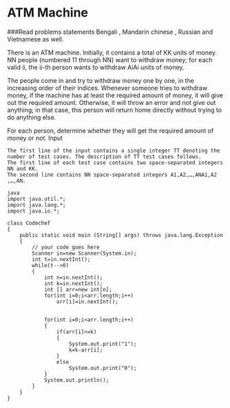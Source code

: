 # ATM Machine

###Read problems statements Bengali , Mandarin chinese , Russian and Vietnamese as well.

There is an ATM machine. Initially, it contains a total of KK units of money. NN people (numbered 11 through NN) want to withdraw money; for each valid ii, the ii-th person wants to withdraw AiAi​ units of money.

The people come in and try to withdraw money one by one, in the increasing order of their indices. Whenever someone tries to withdraw money, if the machine has at least the required amount of money, it will give out the required amount. Otherwise, it will throw an error and not give out anything; in that case, this person will return home directly without trying to do anything else.

For each person, determine whether they will get the required amount of money or not.
Input

    The first line of the input contains a single integer TT denoting the number of test cases. The description of TT test cases follows.
    The first line of each test case contains two space-separated integers NN and KK.
    The second line contains NN space-separated integers A1,A2,…,ANA1​,A2​,…,AN​.
```
java
import java.util.*;
import java.lang.*;
import java.io.*;

class Codechef
{
	public static void main (String[] args) throws java.lang.Exception
	{
		// your code goes here
		Scanner in=new Scanner(System.in);
		int t=in.nextInt();
		while(t-->0)
		{
		    int n=in.nextInt();
		    int k=in.nextInt();
		    int [] arr=new int[n];
		    for(int i=0;i<arr.length;i++)
		        arr[i]=in.nextInt();
		    
		    
		    for(int i=0;i<arr.length;i++)
		    {
		        if(arr[i]<=k)
		        {
		            System.out.print("1");
		            k=k-arr[i];
		        }
		        else
		            System.out.print("0");
		    }
		    System.out.println();
		}
	}
}
```
